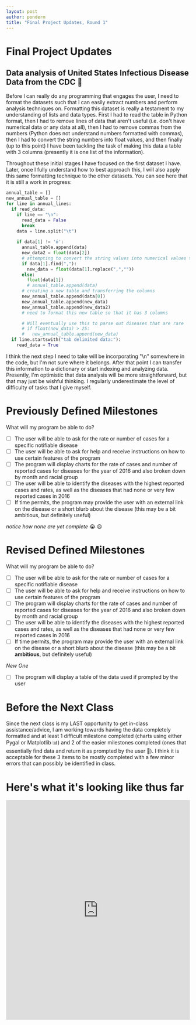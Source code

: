 ```yaml
---
layout: post
author: ponderm
title: "Final Project Updates, Round 1"
---
```


# Final Project Updates
## Data analysis of United States Infectious Disease Data from the CDC :microscope: 

Before I can really do any programming that engages the user, I need to format the datasets such that I can easily extract numbers and perform analysis techniques on. Formatting this dataset is really a testament to my understanding of lists and data types. First I had to read the table in Python format, then I had to remove lines of data that aren't useful (i.e. don't have numerical data or any data at all), then I had to remove commas from the numbers (Python does not understand numbers formatted with commas), then I had to convert the string numbers into float values, and then finally (up to this point) I have been tackling the task of making this data a table with 3 columns (presently it is one list of the information). 

Throughout these initial stages I have focused on the first dataset I have. Later, once I fully understand how to best approach this, I will also apply this same formatting technique to the other datasets. You can see here that it is still a work in progress: 
```python
annual_table = []
new_annual_table = []
for line in annual_lines:
  if read_data:
    if line == "\n":
      read_data = False
      break
    data = line.split("\t")
    
    if data[1] != 'ó':
      annual_table.append(data)
      new_data2 = float(data[2])
      # attempting to convert the string values into numerical values that can be used for analysis
      if data[1].find(","):
        new_data = float(data[1].replace(",",""))
      else:
        float(data[1])
        # annual_table.append(data)
      # creating a new table and transferring the columns
      new_annual_table.append(data[0])
      new_annual_table.append(new_data)
      new_annual_table.append(new_data2)
      # need to format this new table so that it has 3 columns

      # Will eventually use this to parse out diseases that are rare
      # if float(new_data) > 25:
      #   new_annual_table.append(new_data)
  if line.startswith("tab delimited data:"):
    read_data = True
```
I think the next step I need to take will be incorporating "\n" somewhere in the code, but I'm not sure where it belongs. After that point I can transfer this information to a dictionary or start indexing and analyzing data. Presently, I'm optimistic that data analysis will be more straightforward, but that may just be wishful thinking. I regularly underestimate the level of difficulty of tasks that I give myself.

# Previously Defined Milestones

What will my program be able to do?
- [ ] The user will be able to ask for the rate or number of cases for a specific notifiable disease
- [ ] The user will be able to ask for help and receive instructions on how to use certain features of the program
- [ ] The program will display charts for the rate of cases and number of reported cases for diseases for the year of 2016 and also broken down by month and racial group 
- [ ] The user will be able to identify the diseases with the highest reported cases and rates, as well as the diseases that had none or very few reported cases in 2016
- [ ] If time permits, the program may provide the user with an external link on the disease or a short blurb about the disease (this may be a bit ambitious, but definitely useful)

*notice how none are yet complete* :sob: :weary:

# Revised Defined Milestones

What will my program be able to do?
- [ ] The user will be able to ask for the rate or number of cases for a specific notifiable disease
- [ ] The user will be able to ask for help and receive instructions on how to use certain features of the program
- [ ] The program will display charts for the rate of cases and number of reported cases for diseases for the year of 2016 and also broken down by month and racial group 
- [ ] The user will be able to identify the diseases with the highest reported cases and rates, as well as the diseases that had none or very few reported cases in 2016
- [ ] If time permits, the program may provide the user with an external link on the disease or a short blurb about the disease (this may be a bit **ambitious**, but definitely useful)

*New One*
- [ ] The program will display a table of the data used if prompted by the user

# Before the Next Class

Since the next class is my LAST opportunity to get in-class assistance/advice, I am working towards having the data completely formatted and at least 1 difficult milestone completed (charts using either Pygal or Matplotlib :bar_chart:) and 2 of the easier milestones completed (ones that essentially find data and return it as prompted by the user :page_facing_up:). I think it is acceptable for these 3 items to be mostly completed with a few minor errors that can possibly be identified in class. 

# Here's what it's looking like thus far
<iframe src="https://trinket.io/embed/python3/c21ba37a07" width="100%" height="600" frameborder="0" marginwidth="0" marginheight="0" allowfullscreen></iframe>
